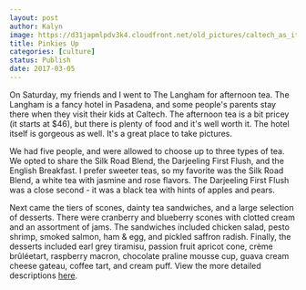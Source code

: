 ```yaml
---
layout: post
author: Kalyn
image: https://d31japmlpdv3k4.cloudfront.net/old_pictures/caltech_as_it_happens/6a0105349b8251970b01b8d262b29b970c.jpg
title: Pinkies Up
categories: [culture]
status: Publish
date: 2017-03-05
---
```


On Saturday, my friends and I went to The Langham for afternoon tea. The Langham is a fancy hotel in Pasadena, and some people's parents stay there when they visit their kids at Caltech. The afternoon tea is a bit pricey (it starts at $46), but there is plenty of food and it's well worth it. The hotel itself is gorgeous as well. It's a great place to take pictures.

We had five people, and were allowed to choose up to three types of tea. We opted to share the Silk Road Blend, the Darjeeling First Flush, and the English Breakfast. I prefer sweeter teas, so my favorite was the Silk Road Blend, a white tea with jasmine and rose flavors. The Darjeeling First Flush was a close second - it was a black tea with hints of apples and pears.

Next came the tiers of scones, dainty tea sandwiches, and a large selection of desserts. There were cranberry and blueberry scones with clotted cream and an assortment of jams. The sandwiches included chicken salad, pesto shrimp, smoked salmon, ham &amp; egg, and pickled saffron radish. Finally, the desserts included earl grey tiramisu, passion fruit apricot cone, crème brûléetart, raspberry macron, chocolate praline mousse cup, guava cream cheese gateau, coffee tart, and cream puff. View the more detailed descriptions <a href="https://www.langhamhotels.com/cdn-2760d9c3/globalassets/lhr/tl-pasadena/pdf/dining/tllax-dining-afternoontea-menu.pdf">here</a>.

